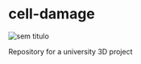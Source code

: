 # cell-damage
![sem titulo](https://user-images.githubusercontent.com/37023197/37119631-e5c79cfa-224f-11e8-9918-1db75dd4775c.png)

Repository for a university 3D project

